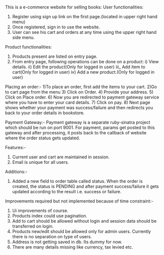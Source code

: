This is a e-commerce website for selling books:
User functionalities:
1) Register using sign up link on the first page.(located in upper right hand menu)
2) Once registered, sign in to use the website.
3) User can see his cart and orders at any time using the upper right hand side menu.

Product functionalities:
1) Products present are listed on entry page.
2) From entry page, following operations can be done on a product:
  i) View details.
  ii) Edit the product(Only for logged in user)
  iii_ Add item to cart(Only for logged in user)
  iv) Add a new product.(Only for logged in user)

Placing an order:-
1)To place an order, first add the items to your cart.
2)Go to cart page from the menu
3) Click on Order.
4) Provide your address.
5) Click on Place order.
6) Now you are redirected to payment gateway service where you have to enter your card details. 
7) Click on pay.
8) Next page shows whether your payment was success/failure and then redirects you back to your order details in bookstore.

Payment Gateway:-
Payment gateway is a separate ruby-sinatra project which should be run on port 9001. For payment, params get posted to this gateway and after processing, it posts back to the callback of website where the order status gets updated.

Features:-
1) Current user and cart are maintained in session.
2) Email is unique for all users.

Additions:-
1) Added a new field to order table called status. When the order is created, the status is PENDING and after payment success/failure it gets updated according to the result i.e. success or failure.

Improvements required but not implemented because of time constraint:-
1) Ui improvements of course.
2) Products index could use pagination.
3) Add to cart should be allowed without login and session data should be transferred on login. 
4) Products new/edit should be allowed only for admin users. Currently there is no separation on type of users.
5) Address is not getting saved in db. Its dummy for now. 
6) There are many details missing like currency, tax levied etc. 
